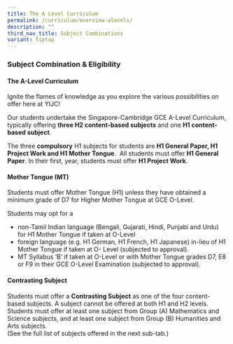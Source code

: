 ```yaml
---
title: The A Level Curriculum
permalink: /curriculum/overview-alevels/
description: ""
third_nav_title: Subject Combinations
variant: tiptap
---
```

### **Subject Combination &amp; Eligibility**
#### **The A-Level Curriculum**
Ignite the flames of knowledge as you explore the various possibilities on offer here at YIJC!

Our students undertake the Singapore-Cambridge GCE A-Level Curriculum, typically offering&nbsp;**three H2 content-based subjects**&nbsp;and one&nbsp;**H1 content-based subject**.&nbsp;

The three&nbsp;**compulsory**&nbsp;H1 subjects for students are&nbsp;**H1 General Paper, H1 Project Work and H1 Mother Tongue**.&nbsp; All students must offer&nbsp;**H1 General Paper**. In their first, year, students must offer&nbsp;**H1 Project Work**.

#### **Mother Tongue (MT)**
Students must offer Mother Tongue (H1) unless they have obtained a minimum grade of D7 for Higher Mother Tongue at GCE O-Level.

Students may opt for a
* non-Tamil Indian language (Bengali, Gujarati, Hindi, Punjabi and Urdu) for H1 Mother Tongue if taken at O-Level 
* foreign language (e.g. H1 German, H1 French, H1 Japanese) in-lieu of H1 Mother Tongue if taken at O- Level (subjected to approval).
* MT Syllabus ‘B’ if taken at O-Level or with Mother Tongue grades D7, E8 or F9 in their GCE O-Level Examination (subjected to approval).

#### **Contrasting Subject**
Students must offer a&nbsp;**Contrasting Subject**&nbsp;as one of the four content-based subjects. A subject cannot be offered at both H1 and H2 levels. Students must offer at least one subject from Group (A) Mathematics and Science subjects, and at least one subject from Group (B) Humanities and Arts subjects. <br>(See the full list of subjects offered in the next sub-tab.)